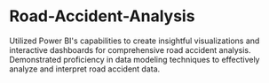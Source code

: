 # Road-Accident-Analysis

Utilized Power BI's capabilities to create insightful visualizations and interactive dashboards for comprehensive road accident analysis.
Demonstrated proficiency in data modeling techniques to effectively analyze and interpret road accident data.
